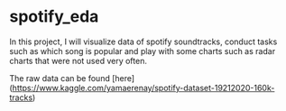 # spotify_eda

In this project, I will visualize data of spotify soundtracks, conduct tasks such as which song is popular and play with some charts such as radar charts that were not used very often. 

The raw data can be found [here] (https://www.kaggle.com/yamaerenay/spotify-dataset-19212020-160k-tracks) 